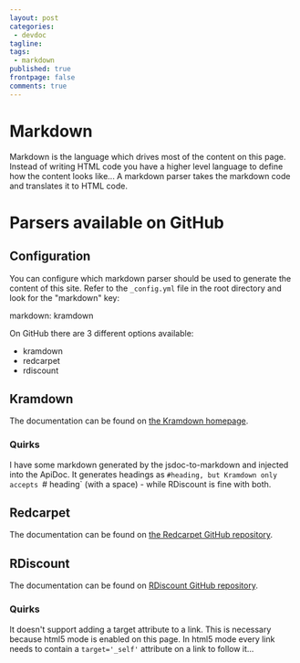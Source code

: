 ```yaml
---
layout: post
categories:
 - devdoc
tagline:
tags:
 - markdown
published: true
frontpage: false
comments: true
---
```

# Markdown
Markdown is the language which drives most of the content on this page. Instead of writing HTML code you have a higher level language to define how the content looks like... A markdown parser takes the markdown code and translates it to HTML code.

# Parsers available on GitHub

## Configuration
You can configure which markdown parser should be used to generate the content of this site. Refer to the `_config.yml` file in the root directory and look for the "markdown" key:

markdown: kramdown

On GitHub there are 3 different options available:
- kramdown
- redcarpet
- rdiscount

## Kramdown
The documentation can be found on [the Kramdown homepage](http://kramdown.gettalong.org/). 

### Quirks
I have some markdown generated by the jsdoc-to-markdown and injected into the ApiDoc. It generates headings as `#heading, but Kramdown only accepts `# heading` (with a space) - while RDiscount is fine with both.

## Redcarpet
The documentation can be found on [the Redcarpet GitHub repository](https://github.com/vmg/redcarpet). 

## RDiscount
The documentation can be found on [RDiscount GitHub repository](https://github.com/davidfstr/rdiscount). 

### Quirks
It doesn't support adding a target attribute to a link. This is necessary because html5 mode is enabled on this page. In html5 mode every link needs to contain a `target='_self'` attribute on a link to follow it...